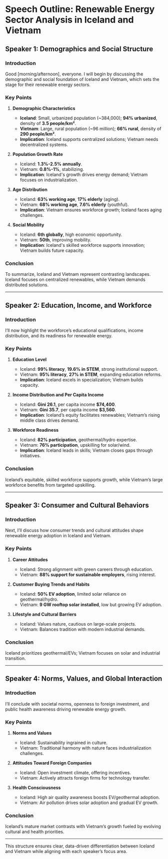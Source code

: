 
# Speech Outline: Renewable Energy Sector Analysis in Iceland and Vietnam

## Speaker 1: Demographics and Social Structure

### Introduction
Good [morning/afternoon], everyone. I will begin by discussing the demographic and social foundation of Iceland and Vietnam, which sets the stage for their renewable energy sectors.

### Key Points
1. **Demographic Characteristics**
   - **Iceland**: Small, urbanized population (~384,000); **94% urbanized**, density of **3.5 people/km²**.
   - **Vietnam**: Large, rural population (~96 million); **66% rural**, density of **290 people/km²**.
   - **Implication**: Iceland supports centralized solutions; Vietnam needs decentralized systems.

2. **Population Growth Rate**
   - Iceland: **1.3%-2.5% annually**.
   - Vietnam: **0.8%-1%**, stabilizing.
   - **Implication**: Iceland's growth drives energy demand; Vietnam focuses on industrialization.

3. **Age Distribution**
   - Iceland: **63% working age**, **17% elderly** (aging).
   - Vietnam: **68% working age**, **7.6% elderly** (youthful).
   - **Implication**: Vietnam ensures workforce growth; Iceland faces aging challenges.

4. **Social Mobility**
   - Iceland: **6th globally**, high economic opportunity.
   - Vietnam: **50th**, improving mobility.
   - **Implication**: Iceland's skilled workforce supports innovation; Vietnam builds future capacity.

### Conclusion
To summarize, Iceland and Vietnam represent contrasting landscapes. Iceland focuses on centralized renewables, while Vietnam demands distributed solutions.

---

## Speaker 2: Education, Income, and Workforce

### Introduction
I’ll now highlight the workforce’s educational qualifications, income distribution, and its readiness for renewable energy.

### Key Points
1. **Education Level**
   - Iceland: **99% literacy**, **19.6% in STEM**, strong institutional support.
   - Vietnam: **95% literacy**, **27% in STEM**, expanding education reforms.
   - **Implication**: Iceland excels in specialization; Vietnam builds capacity.

2. **Income Distribution and Per Capita Income**
   - Iceland: **Gini 26.1**, per capita income **$74,400**.
   - Vietnam: **Gini 35.7**, per capita income **$3,560**.
   - **Implication**: Iceland’s equity facilitates renewables; Vietnam’s rising middle class drives demand.

3. **Workforce Readiness**
   - Iceland: **82% participation**, geothermal/hydro expertise.
   - Vietnam: **76% participation**, upskilling for solar/wind.
   - **Implication**: Iceland leads in skills; Vietnam closes gaps through initiatives.

### Conclusion
Iceland’s equitable, skilled workforce supports growth, while Vietnam’s large workforce benefits from targeted upskilling.

---

## Speaker 3: Consumer and Cultural Behaviors

### Introduction
Next, I’ll discuss how consumer trends and cultural attitudes shape renewable energy adoption in Iceland and Vietnam.

### Key Points
1. **Career Attitudes**
   - Iceland: Strong alignment with green careers through education.
   - Vietnam: **88% support for sustainable employers**, rising interest.

2. **Customer Buying Trends and Habits**
   - Iceland: **50% EV adoption**, limited solar reliance on geothermal/hydro.
   - Vietnam: **9 GW rooftop solar installed**, low but growing EV adoption.

3. **Lifestyle and Cultural Barriers**
   - Iceland: Values nature, cautious on large-scale projects.
   - Vietnam: Balances tradition with modern industrial demands.

### Conclusion
Iceland prioritizes geothermal/EVs; Vietnam focuses on solar and industrial transition.

---

## Speaker 4: Norms, Values, and Global Interaction

### Introduction
I’ll conclude with societal norms, openness to foreign investment, and public health awareness driving renewable energy growth.

### Key Points
1. **Norms and Values**
   - Iceland: Sustainability ingrained in culture.
   - Vietnam: Traditional harmony with nature faces industrialization challenges.

2. **Attitudes Toward Foreign Companies**
   - Iceland: Open investment climate, offering incentives.
   - Vietnam: Actively attracts foreign firms for technology transfer.

3. **Health Consciousness**
   - Iceland: High air quality awareness boosts EV/geothermal adoption.
   - Vietnam: Air pollution drives solar adoption and gradual EV growth.

### Conclusion
Iceland’s mature market contrasts with Vietnam’s growth fueled by evolving cultural and health priorities.

---

This structure ensures clear, data-driven differentiation between Iceland and Vietnam while aligning with each speaker’s focus area.
